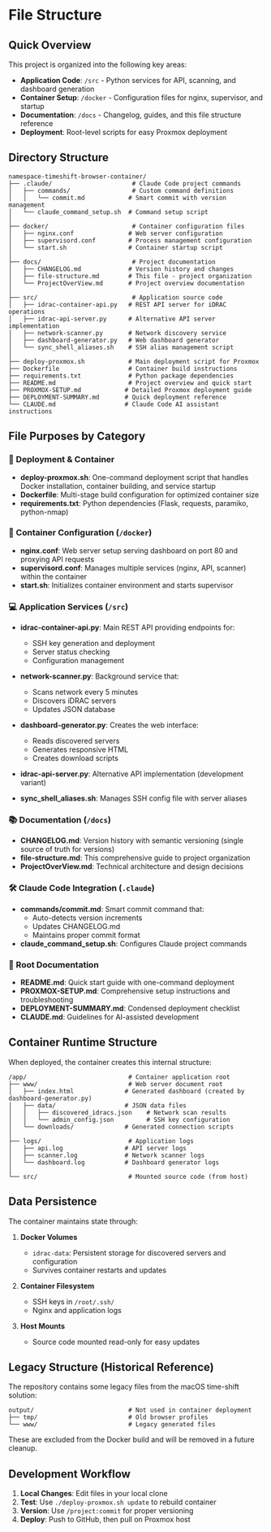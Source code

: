 # File Structure

## Quick Overview

This project is organized into the following key areas:

- **Application Code**: `/src` - Python services for API, scanning, and dashboard generation
- **Container Setup**: `/docker` - Configuration files for nginx, supervisor, and startup
- **Documentation**: `/docs` - Changelog, guides, and this file structure reference
- **Deployment**: Root-level scripts for easy Proxmox deployment

## Directory Structure

```text
namespace-timeshift-browser-container/
├── .claude/                      # Claude Code project commands
│   ├── commands/                 # Custom command definitions
│   │   └── commit.md            # Smart commit with version management
│   └── claude_command_setup.sh  # Command setup script
│
├── docker/                       # Container configuration files
│   ├── nginx.conf               # Web server configuration
│   ├── supervisord.conf         # Process management configuration
│   └── start.sh                 # Container startup script
│
├── docs/                         # Project documentation
│   ├── CHANGELOG.md             # Version history and changes
│   ├── file-structure.md        # This file - project organization
│   └── ProjectOverView.md       # Project overview documentation
│
├── src/                          # Application source code
│   ├── idrac-container-api.py   # REST API server for iDRAC operations
│   ├── idrac-api-server.py      # Alternative API server implementation
│   ├── network-scanner.py       # Network discovery service
│   ├── dashboard-generator.py   # Web dashboard generator
│   └── sync_shell_aliases.sh    # SSH alias management script
│
├── deploy-proxmox.sh            # Main deployment script for Proxmox
├── Dockerfile                   # Container build instructions
├── requirements.txt             # Python package dependencies
├── README.md                    # Project overview and quick start
├── PROXMOX-SETUP.md            # Detailed Proxmox deployment guide
├── DEPLOYMENT-SUMMARY.md       # Quick deployment reference
└── CLAUDE.md                   # Claude Code AI assistant instructions
```

## File Purposes by Category

### 🚀 Deployment & Container

- **deploy-proxmox.sh**: One-command deployment script that handles Docker installation, container building, and service startup
- **Dockerfile**: Multi-stage build configuration for optimized container size
- **requirements.txt**: Python dependencies (Flask, requests, paramiko, python-nmap)

### 🔧 Container Configuration (`/docker`)

- **nginx.conf**: Web server setup serving dashboard on port 80 and proxying API requests
- **supervisord.conf**: Manages multiple services (nginx, API, scanner) within the container
- **start.sh**: Initializes container environment and starts supervisor

### 💻 Application Services (`/src`)

- **idrac-container-api.py**: Main REST API providing endpoints for:
  - SSH key generation and deployment
  - Server status checking
  - Configuration management
- **network-scanner.py**: Background service that:
  - Scans network every 5 minutes
  - Discovers iDRAC servers
  - Updates JSON database
- **dashboard-generator.py**: Creates the web interface:

  - Reads discovered servers
  - Generates responsive HTML
  - Creates download scripts

- **idrac-api-server.py**: Alternative API implementation (development variant)
- **sync_shell_aliases.sh**: Manages SSH config file with server aliases

### 📚 Documentation (`/docs`)

- **CHANGELOG.md**: Version history with semantic versioning (single source of truth for versions)
- **file-structure.md**: This comprehensive guide to project organization
- **ProjectOverView.md**: Technical architecture and design decisions

### 🛠 Claude Code Integration (`.claude`)

- **commands/commit.md**: Smart commit command that:
  - Auto-detects version increments
  - Updates CHANGELOG.md
  - Maintains proper commit format
- **claude_command_setup.sh**: Configures Claude project commands

### 📖 Root Documentation

- **README.md**: Quick start guide with one-command deployment
- **PROXMOX-SETUP.md**: Comprehensive setup instructions and troubleshooting
- **DEPLOYMENT-SUMMARY.md**: Condensed deployment checklist
- **CLAUDE.md**: Guidelines for AI-assisted development

## Container Runtime Structure

When deployed, the container creates this internal structure:

```text
/app/                            # Container application root
├── www/                         # Web server document root
│   ├── index.html              # Generated dashboard (created by dashboard-generator.py)
│   ├── data/                   # JSON data files
│   │   ├── discovered_idracs.json    # Network scan results
│   │   └── admin_config.json         # SSH key configuration
│   └── downloads/              # Generated connection scripts
│
├── logs/                        # Application logs
│   ├── api.log                 # API server logs
│   ├── scanner.log             # Network scanner logs
│   └── dashboard.log           # Dashboard generator logs
│
└── src/                         # Mounted source code (from host)
```

## Data Persistence

The container maintains state through:

1. **Docker Volumes**

   - `idrac-data`: Persistent storage for discovered servers and configuration
   - Survives container restarts and updates

2. **Container Filesystem**

   - SSH keys in `/root/.ssh/`
   - Nginx and application logs

3. **Host Mounts**
   - Source code mounted read-only for easy updates

## Legacy Structure (Historical Reference)

The repository contains some legacy files from the macOS time-shift solution:

```text
output/                          # Not used in container deployment
├── tmp/                         # Old browser profiles
└── www/                         # Legacy generated files
```

These are excluded from the Docker build and will be removed in a future cleanup.

## Development Workflow

1. **Local Changes**: Edit files in your local clone
2. **Test**: Use `./deploy-proxmox.sh update` to rebuild container
3. **Version**: Use `/project:commit` for proper versioning
4. **Deploy**: Push to GitHub, then pull on Proxmox host
